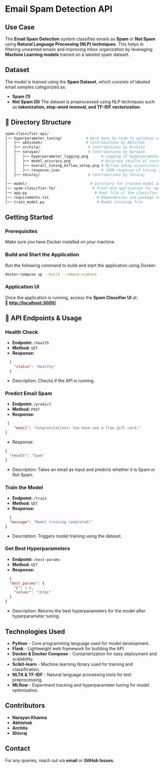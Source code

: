 # Email Spam Detection API
## Use Case
The **Email Spam Detection** system classifies emails as **Spam** or **Not Spam** using **Natural Language Processing (NLP) techniques**. This helps in filtering unwanted emails and improving inbox organization by leveraging **Machine Learning models** trained on a labeled spam dataset.
## Dataset
The model is trained using the **Spam Dataset**, which consists of labeled email samples categorized as:
- **Spam (1)**
- **Not Spam (0)**
The dataset is preprocessed using NLP techniques such as **tokenization, stop-word removal, and TF-IDF vectorization**.
## 📁 Directory Structure


```bash
spam-classifier-api/
│── hyperparameter_tuning/           # Work done by team to optimize various hyperparameters 
│   ├── abhishek/                    # Contributions by Abhishek
│   ├── archita/                      # Contributions by Archita
│   ├── narayan/                      # Contributions by Narayan
│   │   ├── hyperparameter_logging.png      # Logging of hyperparameter tuning
│   │   ├── model_accuracy.png              # Accuracy results of tuning
│   │   ├── overall_tuning_mlflow_setup.png # MLflow setup visualization
│   │   ├── response.json                   # JSON response of tuning results
│   ├── shivraj/                      # Contributions by Shivraj
│
│── model/                             # Directory for trained model artifacts
│── spam-classifier-fe/                 # Front-end application for spam classification
│── app.py                               # Root file of the classifier
│── requirements.txt                      # Dependencies and package requirements
│── train_model.py                        # Model training file
```


## Getting Started
### Prerequisites
Make sure you have Docker installed on your machine.

### Build and Start the Application
Run the following command to build and start the application using Docker:

```bash
docker-compose up --build --remove-orphans
```

### Application UI  
Once the application is running, access the **Spam Classifier UI** at:  
🔗 **[http://localhost:3000/](http://localhost:3000/)**


## 🔗 API Endpoints & Usage

###  Health Check
- **Endpoint:** `/health`
- **Method:** `GET`
- **Response:**

```json
  {
    "status": "Healthy"
  }
```
- Description: Checks if the API is running.


###  Predict Email Spam
- **Endpoint:** `/predict`
- **Method:** `POST`
- **Response:**

```json
 {
    "email": "Congratulations! You have won a free gift card."
}
```
- Response:

```json
{
  "result": "Spam"
}
```
- Description: Takes an email as input and predicts whether it is Spam or Not Spam.

### Train the Model
- **Endpoint:** `/train`
- **Method:** `GET`
- **Response:**

```json
  {
  "message": "Model training completed!"
}

```
- Description: Triggers model training using the dataset.

### Get Best Hyperparameters
- **Endpoint:** `/best-params`
- **Method:** `GET`
- **Response:**

```json
  {
  "best_params": {
    "C": 1.0,
    "solver": "lbfgs"
  }
}

```
- Description: Returns the best hyperparameters for the model after hyperparameter tuning.

## Technologies Used
- **Python**  - Core programming language used for model development.
- **Flask** - Lightweight web framework for building the API.
- **Docker & Docker Compose** - Containerization for easy deployment and scalability.
- **Scikit-learn** - Machine learning library used for training and classification.
- **NLTK & TF-IDF** - Natural language processing tools for text preprocessing.
- **MLflow** - Experiment tracking and hyperparameter tuning for model optimization.


## Contributors
- **Narayan Khanna**  
- **Abhishek**  
- **Archita**  
- **Shivraj**  

## Contact
For any queries, reach out via **email** or **GitHub Issues**.
